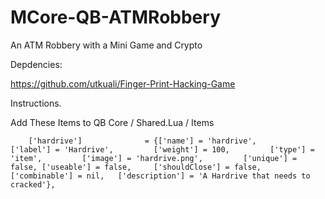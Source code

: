# MCore-QB-ATMRobbery
An ATM Robbery with a Mini Game and Crypto 

Depdencies:

https://github.com/utkuali/Finger-Print-Hacking-Game

Instructions. 

Add These Items to QB Core / Shared.Lua / Items 

``` 	['hardrive']              = {['name'] = 'hardrive',             ['label'] = 'Hardrive',         ['weight'] = 100,         ['type'] = 'item',         ['image'] = 'hardrive.png',         ['unique'] = false, ['useable'] = false,     ['shouldClose'] = false,   ['combinable'] = nil,   ['description'] = 'A Hardrive that needs to cracked'}, ```
